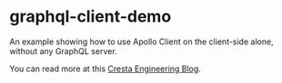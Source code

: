 # graphql-client-demo

An example showing how to use Apollo Client on the client-side alone, without any GraphQL server.

You can read more at this [Cresta Engineering Blog](https://engineering.cresta.com).
